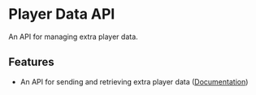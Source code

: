 # Player Data API
An API for managing extra player data.

## Features
- An API for sending and retrieving extra player data ([Documentation](https://github.com/hiimjasmine00/PlayerDataAPI/blob/main/README.md))